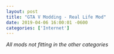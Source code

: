 ```yaml
--- 
layout: post
title: "GTA V Modding - Real Life Mod"
date: 2019-04-06 16:00:01 -0600
categories: ['Internet']
--- 
```


_All mods not fitting in the other categories_ 
